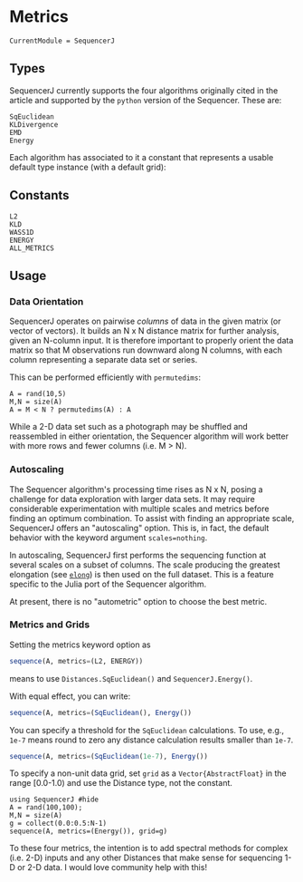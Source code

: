 # Metrics

```@meta
CurrentModule = SequencerJ
```

## Types
SequencerJ currently supports the four algorithms originally cited in the article and supported by the `python` version of the Sequencer. These are:



```@docs
SqEuclidean
KLDivergence
EMD
Energy
```

Each algorithm has associated to it a constant that represents a usable default type instance (with a default grid):

## Constants

```@docs
L2
KLD
WASS1D
ENERGY
ALL_METRICS
```

## Usage

### Data Orientation
SequencerJ operates on pairwise *columns* of data in the given matrix (or vector of vectors). It  builds an N x N distance matrix for further analysis, given an N-column input. It is therefore important to properly orient the data matrix so that M observations run downward along N columns, with each column representing a separate data set or series.

This can be performed efficiently with `permutedims`:
```@example
A = rand(10,5)
M,N = size(A)
A = M < N ? permutedims(A) : A
```

While a 2-D data set such as a photograph may be shuffled and reassembled in either orientation,
the Sequencer algorithm will work better with more rows and fewer columns (i.e. M > N).

### Autoscaling

The Sequencer algorithm's processing time rises as N x N, posing a challenge for data exploration with larger data sets. It may require considerable experimentation with multiple scales and metrics before finding an optimum combination. To assist with finding an appropriate scale, SequencerJ offers an "autoscaling" option. This is, in fact, the default behavior with the keyword argument `scales=nothing`.

In autoscaling, SequencerJ first performs the sequencing function at several scales on a subset of columns. The scale producing the greatest elongation (see [`elong`](@ref)) is then used on the full dataset. This is a feature specific to the Julia port of the Sequencer algorithm.

At present, there is no "autometric" option to choose the best metric.

### Metrics and Grids

Setting the metrics keyword option as
```julia
sequence(A, metrics=(L2, ENERGY))
```
means to use `Distances.SqEuclidean()` and `SequencerJ.Energy()`.


With equal effect, you can write:
```julia
sequence(A, metrics=(SqEuclidean(), Energy())
```


You can specify a threshold for the `SqEuclidean` calculations. To use, e.g., `1e-7` means round to zero any distance calculation results smaller than `1e-7`.
```julia
sequence(A, metrics=(SqEuclidean(1e-7), Energy())
```


To specify a non-unit data grid, set `grid` as a `Vector{AbstractFloat}` in the range [0.0-1.0) and use the Distance type, not the constant.
```example grid
using SequencerJ #hide
A = rand(100,100);
M,N = size(A)
g = collect(0.0:0.5:N-1)
sequence(A, metrics=(Energy()), grid=g)
```

To these four metrics, the intention is to add spectral methods for complex (i.e. 2-D) inputs and any other Distances that make sense for sequencing 1-D or 2-D data. I would love community help with this!
